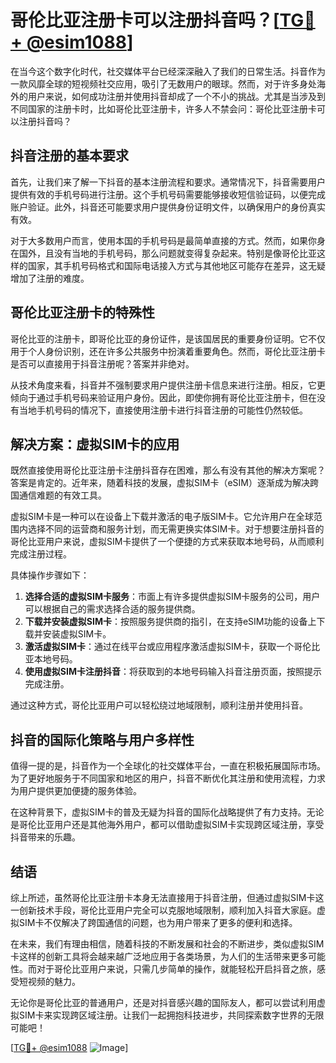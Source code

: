 # 哥伦比亚注册卡可以注册抖音吗？[[TG💪+ @esim1088](https://t.me/s/esim1088)]

在当今这个数字化时代，社交媒体平台已经深深融入了我们的日常生活。抖音作为一款风靡全球的短视频社交应用，吸引了无数用户的眼球。然而，对于许多身处海外的用户来说，如何成功注册并使用抖音却成了一个不小的挑战。尤其是当涉及到不同国家的注册卡时，比如哥伦比亚注册卡，许多人不禁会问：哥伦比亚注册卡可以注册抖音吗？

## 抖音注册的基本要求

首先，让我们来了解一下抖音的基本注册流程和要求。通常情况下，抖音需要用户提供有效的手机号码进行注册。这个手机号码需要能够接收短信验证码，以便完成账户验证。此外，抖音还可能要求用户提供身份证明文件，以确保用户的身份真实有效。

对于大多数用户而言，使用本国的手机号码是最简单直接的方式。然而，如果你身在国外，且没有当地的手机号码，那么问题就变得复杂起来。特别是像哥伦比亚这样的国家，其手机号码格式和国际电话接入方式与其他地区可能存在差异，这无疑增加了注册的难度。

## 哥伦比亚注册卡的特殊性

哥伦比亚的注册卡，即哥伦比亚的身份证件，是该国居民的重要身份证明。它不仅用于个人身份识别，还在许多公共服务中扮演着重要角色。然而，哥伦比亚注册卡是否可以直接用于抖音注册呢？答案并非绝对。

从技术角度来看，抖音并不强制要求用户提供注册卡信息来进行注册。相反，它更倾向于通过手机号码来验证用户身份。因此，即使你拥有哥伦比亚注册卡，但在没有当地手机号码的情况下，直接使用注册卡进行抖音注册的可能性仍然较低。

## 解决方案：虚拟SIM卡的应用

既然直接使用哥伦比亚注册卡注册抖音存在困难，那么有没有其他的解决方案呢？答案是肯定的。近年来，随着科技的发展，虚拟SIM卡（eSIM）逐渐成为解决跨国通信难题的有效工具。

虚拟SIM卡是一种可以在设备上下载并激活的电子版SIM卡。它允许用户在全球范围内选择不同的运营商和服务计划，而无需更换实体SIM卡。对于想要注册抖音的哥伦比亚用户来说，虚拟SIM卡提供了一个便捷的方式来获取本地号码，从而顺利完成注册过程。

具体操作步骤如下：
1. **选择合适的虚拟SIM卡服务**：市面上有许多提供虚拟SIM卡服务的公司，用户可以根据自己的需求选择合适的服务提供商。
2. **下载并安装虚拟SIM卡**：按照服务提供商的指引，在支持eSIM功能的设备上下载并安装虚拟SIM卡。
3. **激活虚拟SIM卡**：通过在线平台或应用程序激活虚拟SIM卡，获取一个哥伦比亚本地号码。
4. **使用虚拟SIM卡注册抖音**：将获取到的本地号码输入抖音注册页面，按照提示完成注册。

通过这种方式，哥伦比亚用户可以轻松绕过地域限制，顺利注册并使用抖音。

## 抖音的国际化策略与用户多样性

值得一提的是，抖音作为一个全球化的社交媒体平台，一直在积极拓展国际市场。为了更好地服务于不同国家和地区的用户，抖音不断优化其注册和使用流程，力求为用户提供更加便捷的服务体验。

在这种背景下，虚拟SIM卡的普及无疑为抖音的国际化战略提供了有力支持。无论是哥伦比亚用户还是其他海外用户，都可以借助虚拟SIM卡实现跨区域注册，享受抖音带来的乐趣。

## 结语

综上所述，虽然哥伦比亚注册卡本身无法直接用于抖音注册，但通过虚拟SIM卡这一创新技术手段，哥伦比亚用户完全可以克服地域限制，顺利加入抖音大家庭。虚拟SIM卡不仅解决了跨国通信的问题，也为用户带来了更多的便利和选择。

在未来，我们有理由相信，随着科技的不断发展和社会的不断进步，类似虚拟SIM卡这样的创新工具将会越来越广泛地应用于各类场景，为人们的生活带来更多可能性。而对于哥伦比亚用户来说，只需几步简单的操作，就能轻松开启抖音之旅，感受短视频的魅力。

无论你是哥伦比亚的普通用户，还是对抖音感兴趣的国际友人，都可以尝试利用虚拟SIM卡来实现跨区域注册。让我们一起拥抱科技进步，共同探索数字世界的无限可能吧！

[[TG💪+ @esim1088](https://t.me/s/esim1088) ![Image](https://i.postimg.cc/4NQfJmqS/Snipaste-2025-05-13-00-14-12.png)]